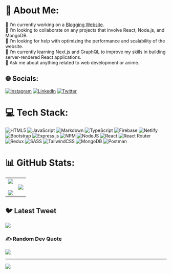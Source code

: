 # 💫 About Me:
🔭 I’m currently working on a [Blogging Website](https://github.com/Just9krish/Blogs-website).<br>👯 I’m looking to collaborate on any projects that involve React, Node.js, and MongoDB.<br>🤝 I’m looking for help with optimizing the performance and scalability of the website.<br>🌱 I’m currently learning Next.js and GraphQL to improve my skills in building server-rendered React applications.<br>💬 Ask me about anything related to web development or anime.


## 🌐 Socials:
[![Instagram](https://img.shields.io/badge/Instagram-%23E4405F.svg?logo=Instagram&logoColor=white)](https://instagram.com/just9krish) [![LinkedIn](https://img.shields.io/badge/LinkedIn-%230077B5.svg?logo=linkedin&logoColor=white)](https://linkedin.com/in/rvamit2648) [![Twitter](https://img.shields.io/badge/Twitter-%231DA1F2.svg?logo=Twitter&logoColor=white)](https://twitter.com/rvamit2648) 

# 💻 Tech Stack:
![HTML5](https://img.shields.io/badge/html5-%23E34F26.svg?style=for-the-badge&logo=html5&logoColor=white) ![JavaScript](https://img.shields.io/badge/javascript-%23323330.svg?style=for-the-badge&logo=javascript&logoColor=%23F7DF1E) ![Markdown](https://img.shields.io/badge/markdown-%23000000.svg?style=for-the-badge&logo=markdown&logoColor=white) ![TypeScript](https://img.shields.io/badge/typescript-%23007ACC.svg?style=for-the-badge&logo=typescript&logoColor=white) ![Firebase](https://img.shields.io/badge/firebase-%23039BE5.svg?style=for-the-badge&logo=firebase) ![Netlify](https://img.shields.io/badge/netlify-%23000000.svg?style=for-the-badge&logo=netlify&logoColor=#00C7B7) ![Bootstrap](https://img.shields.io/badge/bootstrap-%23563D7C.svg?style=for-the-badge&logo=bootstrap&logoColor=white) ![Express.js](https://img.shields.io/badge/express.js-%23404d59.svg?style=for-the-badge&logo=express&logoColor=%2361DAFB) ![NPM](https://img.shields.io/badge/NPM-%23000000.svg?style=for-the-badge&logo=npm&logoColor=white) ![NodeJS](https://img.shields.io/badge/node.js-6DA55F?style=for-the-badge&logo=node.js&logoColor=white) ![React](https://img.shields.io/badge/react-%2320232a.svg?style=for-the-badge&logo=react&logoColor=%2361DAFB) ![React Router](https://img.shields.io/badge/React_Router-CA4245?style=for-the-badge&logo=react-router&logoColor=white) ![Redux](https://img.shields.io/badge/redux-%23593d88.svg?style=for-the-badge&logo=redux&logoColor=white) ![SASS](https://img.shields.io/badge/SASS-hotpink.svg?style=for-the-badge&logo=SASS&logoColor=white) ![TailwindCSS](https://img.shields.io/badge/tailwindcss-%2338B2AC.svg?style=for-the-badge&logo=tailwind-css&logoColor=white) ![MongoDB](https://img.shields.io/badge/MongoDB-%234ea94b.svg?style=for-the-badge&logo=mongodb&logoColor=white) ![Postman](https://img.shields.io/badge/Postman-FF6C37?style=for-the-badge&logo=postman&logoColor=white)
# 📊 GitHub Stats:
<table border="0" align="center">
 <tr border="0">
  <td width="50%" align="center">
<img align="center" src="https://github-readme-stats.vercel.app/api?username=just9krish&theme=material-palenight&hide_border=true&include_all_commits=true&count_private=false" /><br/><br/>
<img align="center" src="https://github-readme-streak-stats.herokuapp.com/?user=just9krish&theme=material-palenight&hide_border=true" /><br/>
  </td>
  <td width="50%" align="center">
<!-- <img align="center" src="https://github-readme-stats.vercel.app/api/top-langs/?username=just9krish&theme=material-palenight&hide_border=false&include_all_commits=true&count_private=false&layout=compact" /> -->
   <img  align="center"  src="https://github-readme-stats.anuraghazra1.vercel.app/api/top-langs/?username=just9krish&theme=material-palenight&hide_border=true&no-bg=true&no-frame=true&langs_count=10"/>
  </td>
 </tr>
 </table>

## 🐦 Latest Tweet
[![](https://gtce.itsvg.in/api?username=rvamit2648)](https://github.com/VishwaGauravIn/github-twitter-card-embed)

### ✍️ Random Dev Quote
![](https://quotes-github-readme.vercel.app/api?type=horizontal&theme=radical)

---
[![](https://visitcount.itsvg.in/api?id=just9krish&icon=0&color=0)](https://visitcount.itsvg.in)

<!-- Proudly created with GPRM ( https://gprm.itsvg.in ) -->
